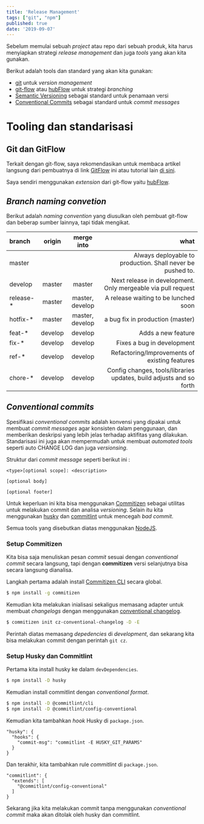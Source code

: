 ```yaml
---
title: 'Release Management'
tags: ["git", "npm"]
published: true
date: '2019-09-07'
---
```


Sebelum memulai sebuah *project* atau repo dari sebuah produk, kita harus menyiapkan strategi *release management* dan juga *tools* yang akan kita gunakan.

Berikut adalah tools dan standard yang akan kita gunakan:
- [git](https://git-scm.com/) untuk *version management*
- [git-flow](https://github.com/nvie/gitflow) atau [hubFlow](https://github.com/datasift/gitflow) untuk strategi *branching*
- [Semantic Versioning](https://semver.org/) sebagai standard untuk penamaan versi
- [Conventional Commits](https://www.conventionalcommits.org/en/) sebagai standard untuk *commit messages*


# Tooling dan standarisasi

## Git dan GitFlow
Terkait dengan git-flow, saya rekomendasikan untuk membaca artikel langsung dari pembuatnya di link [GitFlow](https://nvie.com/posts/a-successful-git-branching-model/) ini atau tutorial lain [di sini](https://jeffkreeftmeijer.com/git-flow/).

Saya sendiri menggunakan *extension* dari git-flow yaitu [hubFlow](https://datasift.github.io/gitflow/index.html).

## *Branch naming convetion*
Berikut adalah *naming convention* yang diusulkan oleh pembuat git-flow dan beberap sumber lainnya, tapi tidak mengikat.

| branch    | origin  | merge into |                                                         what |
| :-------- | :-----: | :--------: | -----------------------------------------------------------: |
| master    |         |            |   Always deployable to production. Shall never be pushed to. |
| develop   | master  |   master   | Next release in development. Only mergeable via pull request |
| release-* | master  |   master, develop  |                         A release waiting to be lunched soon |
| hotfix-*  | master  |   master, develop   |                             a bug fix in production (master) |
| feat-*    | develop |  develop   |                                           Adds a new feature |
|fix-*|develop|develop|Fixes a bug in development|
|ref-*|develop|develop|Refactoring/Improvements of existing features|
|chore-*|develop|develop|Config changes, tools/libraries updates, build adjusts and so forth|


## *Conventional commits*
Spesifikasi *conventional commits* adalah konvensi yang dipakai untuk membuat *commit messages* agar konsisten dalam penggunaan, dan memberikan deskripsi yang lebih jelas terhadap aktifitas yang dilakukan. Standarisasi ini juga akan mempermudah untuk membuat *automated tools* seperti auto CHANGE LOG dan juga *versionsing*.

Struktur dari *commit message* seperti berikut ini :

```
<type>[optional scope]: <description>

[optional body]

[optional footer]
```

Untuk keperluan ini kita bisa menggunakan [Commitizen](https://github.com/commitizen/cz-cli) sebagai utilitas untuk melakukan commit dan analisa *versioning*. Selain itu kita menggunakan [husky](https://github.com/typicode/husky) dan [commitlint](https://commitlint.js.org/) untuk mencegah *bad commit*.

Semua tools yang disebutkan diatas menggunakan [NodeJS](https://nodejs.org/en/).

### Setup Commitizen
Kita bisa saja menuliskan pesan *commit* sesuai dengan *conventional commit* secara langsung, tapi dengan **commitizen** versi selanjutnya bisa secara langsung dianalisa.

Langkah pertama adalah install [Commitizen CLI](https://github.com/commitizen/cz-cli) secara global.

```bash
$ npm install -g commitizen
```
Kemudian kita melakukan inialisasi sekaligus memasang adapter untuk membuat *changelogs* dengan menggunakan [conventional changelog](https://github.com/commitizen/cz-conventional-changelog).

```bash
$ commitizen init cz-conventional-changelog -D -E
```
Perintah diatas memasang *depedencies* di *development*, dan sekarang kita bisa melakukan commit dengan perintah `git cz`.

### Setup Husky dan Commitlint
Pertama kita install husky ke dalam `devDependencies`.
```bash
$ npm install -D husky
```
Kemudian install commitlint dengan *conventional format*.
```bash
$ npm install -D @commitlint/cli
$ npm install -D @commitlint/config-conventional
```
Kemudian kita tambahkan *hook* Husky di `package.json`.
~~~
"husky": {
  "hooks": {
    "commit-msg": "commitlint -E HUSKY_GIT_PARAMS"
  }
}
~~~ 
Dan terakhir, kita tambahkan rule *commitlint* di `package.json`.
```
"commitlint": {
  "extends": [
    "@commitlint/config-conventional"
  ]
}
```
Sekarang jika kita melakukan commit tanpa menggunakan *conventional commit* maka akan ditolak oleh husky dan commitlint.
